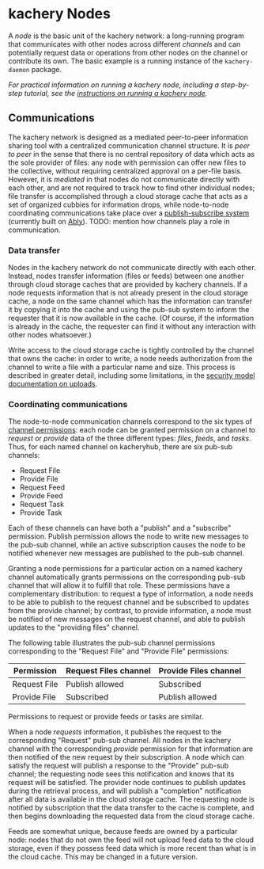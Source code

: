 # kachery Nodes

A *node* is the basic unit of the kachery network: a long-running program that
communicates with other nodes across different *channels* and can potentially
request data or operations from other nodes on the channel or contribute its own.
The basic example is a running instance of the `kachery-daemon` package.

*For practical information on running a kachery node, including a step-by-step tutorial,
see the [instructions on running a kachery node](./node-howto.md).*

## Communications

The kachery network is designed as a mediated peer-to-peer information sharing tool
with a centralized communication channel structure.
It is *peer to peer* in the sense that there is no central repository
of data which acts as the sole provider of files: any node with permission can
offer new files to the collective, without requiring centralized approval on
a per-file basis. However, it is *mediated* in that nodes do not communicate directly
with each other, and are not required to track how to find other individual nodes;
file transfer is accomplished through a cloud storage cache that acts as a set of
organized cubbies for information drops, while node-to-node coordinating communications
take place over a
[publish-subscribe system](https://en.wikipedia.org/wiki/Publish-subscribe_pattern)
(currently built on [Ably](https://ably.com/pub-sub-messaging)). TODO: mention how channels play a role in communication.

### Data transfer

Nodes in the kachery network do not communicate directly with each other. Instead, nodes
transfer information (files or feeds) between one another through cloud storage caches that are provided by kachery channels.
If a node requests information that is not already present in the cloud storage cache,
a node on the same channel which has the information can transfer it by copying it into the cache and using
the pub-sub system to inform the requester that it is now available in the cache. (Of
course, if the information is already in the cache, the requester can find it without
any interaction with other nodes whatsoever.)

Write access to the cloud storage cache is tightly controlled by the channel that owns the cache: in order to write,
a node needs authorization from the channel to write a file with a particular name and size. This
process is described in greater detail, including some limitations, in the
[security model documentation on uploads](./security.md#Uploads).

### Coordinating communications

The node-to-node communication channels correspond to the six types of
[channel permissions](./security.md#Permissions): each node can be granted
permission on a channel to *request* or *provide* data of the three different types:
*files*, *feeds*, and *tasks*. Thus, for each named channel on kacheryhub,
there are six pub-sub channels:

* Request File
* Provide File
* Request Feed
* Provide Feed
* Request Task
* Provide Task

Each of these channels can have both a "publish" and a "subscribe" permission.
Publish permission allows the node to write new messages to the pub-sub channel,
while an active subscription causes the node to be notified whenever new
messages are published to the pub-sub channel.

Granting a node permissions for a particular action on a named kachery
channel automatically grants permissions on the corresponding pub-sub
channel that will allow it to fulfill that role. These permissions
have a complementary distribution: to request a type of information,
a node needs to be able to publish to the request channel and be subscribed
to updates from the provide channel; by contrast, to provide information,
a node must be notified of new messages on the request channel, and able
to publish updates to the "providing files" channel.

The following table illustrates the pub-sub channel permissions corresponding
to the "Request File" and "Provide File" permissions:

| Permission   | Request Files channel | Provide Files channel |
|--------------|-----------------------|-----------------------|
| Request File | Publish allowed       | Subscribed            |
| Provide File | Subscribed            | Publish allowed       |

Permissions to request or provide feeds or tasks are similar.

When a node *requests* information, it publishes the request to the
corresponding "Request" pub-sub channel. All nodes in the kachery channel with the corresponding
*provide* permission for that information are then notified of the new
request by their subscription. A node which can satisfy the request
will publish a response to the "Provide" pub-sub channel; the requesting node
sees this notification and knows that its request will be satisfied.
The provider node continues to publish updates during the retrieval
process, and will publish a "completion" notification after all data
is available in the cloud storage cache. The requesting node is
notified by subscription that the data transfer to the cache is complete,
and then begins downloading the requested data from the cloud storage cache.

Feeds are somewhat unique, because feeds are owned by a particular node:
nodes that do not own the feed will not upload feed data to the cloud
storage, even if they possess feed data which is more recent than what is
in the cloud cache. This may be changed in a future version.
